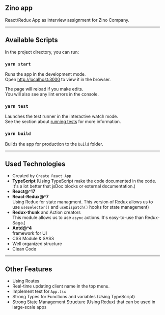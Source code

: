 ## Zino app
React/Redux App as interview assignment for Zino Company.

---

## Available Scripts

In the project directory, you can run:

### `yarn start`

Runs the app in the development mode.\
Open [http://localhost:3000](http://localhost:3000) to view it in the browser.

The page will reload if you make edits.\
You will also see any lint errors in the console.

### `yarn test`

Launches the test runner in the interactive watch mode.\
See the section about [running tests](https://facebook.github.io/create-react-app/docs/running-tests) for more information.

### `yarn build`

Builds the app for production to the `build` folder.

---

## Used Technologies

- Created by `Create React App`
- **TypeScript** (Using TypeScript make the code documented in the code. It's a lot better that jsDoc blocks or external documentation.)
- **React@^17**
- **React-Redux@^7** 
\
  Using Redux for state managment. This version of Redux allows us to use `useSelector()` and `useDispatch()` hooks for state management)
- **Redux-thunk** and Action creators
\
  This module allows us to use `async` actions. It's easy-to-use than Redux-Saga.)
- **Antd@^4**
\
  framework for UI
- CSS Module & SASS
- Well organized structure
- Clean Code


---

## Other Features

- Using Routes
- Real-time updating client name in the top menu.
- Implement test for `App.tsx`
- Strong Types for Functions and variables (Using TypeScript)
- Strong State Management Structure (Using Redux) that can be used in large-scale apps